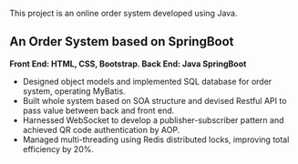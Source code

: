 This project is an online order system developed using Java. 



## An Order System based on SpringBoot

**Front End: HTML, CSS, Bootstrap.                                 Back End: Java SpringBoot** 

- Designed object models and implemented SQL database for order system, operating MyBatis. 
- Built whole system based on SOA structure and devised Restful API to pass value between back and front end. 
- Harnessed WebSocket to develop a publisher-subscriber pattern and achieved QR code authentication by AOP. 
- Managed multi-threading using Redis distributed locks, improving total efficiency by 20%.